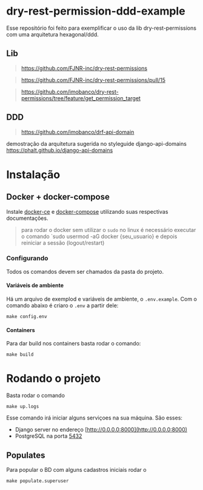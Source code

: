 # dry-rest-permission-ddd-example
Esse repositório foi feito para exemplificar o uso da lib 
dry-rest-permissions com uma arquitetura hexagonal/ddd.

## Lib
> https://github.com/FJNR-inc/dry-rest-permissions

> https://github.com/FJNR-inc/dry-rest-permissions/pull/15

> https://github.com/imobanco/dry-rest-permissions/tree/feature/get_permission_target

## DDD

> https://github.com/imobanco/drf-api-domain

demostração da arquitetura sugerida no
styleguide django-api-domains <https://phalt.github.io/django-api-domains>


# Instalação
## Docker + docker-compose
Instale [docker-ce](https://docs.docker.com/engine/install/) e [docker-compose](https://docs.docker.com/compose/install/) utilizando suas respectivas documentações.

> para rodar o docker sem utilizar o `sudo` no linux é 
> necessário executar o comando `sudo usermod -aG docker {seu_usuario}
> e depois reiniciar a sessão (logout/restart)

### Configurando
Todos os comandos devem ser chamados da pasta do projeto.

#### Variáveis de ambiente
Há um arquivo de exemplod e variáveis de ambiente, o `.env.example`. Com o comando abaixo é criaro o `.env` a partir dele:

```console
make config.env
```

#### Containers
Para dar build nos containers basta rodar o comando:
```console
make build
```

# Rodando o projeto
Basta rodar o comando

```console
make up.logs
```

Esse comando irá iniciar alguns serviçoes na sua máquina. São esses:
- Django server no endereço [http://0.0.0.0:8000](http://0.0.0.0:8000)
- PostgreSQL na porta [5432]()

## Populates
Para popular o BD com alguns cadastros iniciais rodar o
```shell script
make populate.superuser
```